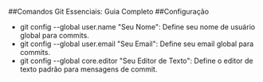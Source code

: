 ﻿
##Comandos Git Essenciais: Guia Completo
##Configuração
- git config --global user.name "Seu Nome": Define seu nome de usuário global para commits.
- git config --global user.email "Seu Email": Define seu email global para commits.
- git config --global core.editor "Seu Editor de Texto": Define o editor de texto padrão para mensagens de commit.